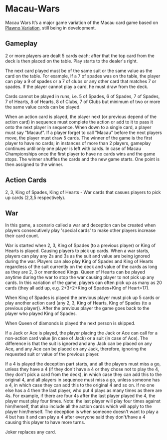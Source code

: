 # Macau-Wars

Macau Wars It’s a major game variation of the Macau card game based on [Plawno Variation](https://en.wikipedia.org/wiki/Macau_(card_game)), still being in development.

## Gameplay

2 or more players are dealt 5 cards each; after that the top card from the deck is then placed on the table. Play starts to the dealer's right.

The next card played must be of the same suit or the same value as the card on the table. For example, If a 7 of spades was on the table, the player can play a 9 of spades or a 7 of clubs or any other card that matches 7 or spades. If the player cannot play a card, he must draw from the deck.

Cards cannot be played in runs, i.e. 5 of Spades, 6 of Spades, 7 of Spades, 7 of Hearts, 8 of Hearts, 8 of Clubs, 7 of Clubs but minimum of two or more the same value cards can be played.

When an action card is played, the player next (or previous depend of the action card) in sequence must complete the action or add to it to pass it onto the next player in sequence. When down to a single card, a player must say "Macau!". If a player forget to call "Macau" before the next players move, the player must draw 5 cards. The winner of the game is the first player to have no cards; in instances of more than 2 players, gameplay continues until only one player is left with cards. In case of Macau Championships once the first player to have no cards wins and the game stops. The winner shuffles the cards and the new game starts. One point is then assigned to the winner.

## Action Cards

2, 3, King of Spades, King of Hearts - War cards that casues players to pick up cards (2,3,5 respectively).

## War

In this game, a scenario called a war and deception can be created when players consecutively play 'special cards' to make other players increase their card count.

War is started when 2, 3, King of Spades (to a previous player) or King of Hearts is played. Causing players to pick up cards. When a war starts, players can play any 2s and 3s as the suit and value are being ignored during the war. Players can also play King of Spades and King of Hearts regardless of the suit currently on the deck and value of the cards as long as they are 2, 3 or mentioned Kings. Queen of Hearts can be played anytime during the war to stop the war causing player to not pick up any cards. In this variation of the game, players can often pick up as many as 20 cards (they all add up, e.g. 2+3+2+King of Spades+King of Heart=17).

When King of Spades is played the previous player must pick up 5 cards or play another action card (any 2, 3, King of Hearts, King of Spades (to a previous player)). After the previous player the game goes back to the player who played King of Spades.

When Queen of diamonds is played the next person is skipped.

If a Jack or Ace is played, the player placing the Jack or Ace can call for a non-action card value (in case of Jack) or a suit (in case of Ace). The difference is that the suit is ignored and any Jack can be placed on any Ace, and any Ace can be placed on any Jack, therefore, ignoring the requested suit or value of the previous player.

If a 4 is played the deception part starts, and all the players must miss a go, unless they have a 4 (if they don't have a 4 or they chose not to play the 4, they don't pick a card from the deck), in which case they can add this to the original 4, and all players in sequence must miss a go, unless someone has a 4, in which case they can add this to the original 4 and so on. If no one else has a 4 then the last player, who put 4 plays as many times as there are 4s. For example, if there are four 4s after the last player played the 4, the player must play four times. Note: the last player will play four times against him/herself, that also include all the action cards which will apply to the player him/herself. The deception is when someone doesn't want to play a 4 but has it and can play a 4 after everyone said they don't/have a 4 causing this player to have more turns.

Joker replaces any card.
